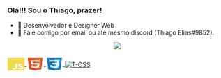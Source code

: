 ### Olá!!! Sou o Thiago, prazer!

- 🔭 Desenvolvedor e Designer Web
- 💬 Fale comigo por email ou até mesmo discord (Thiago Elias#9852).

<div align="center">
  <a href="https://github.com/ThiagoElias22">
  <img height="180em" src="https://github-readme-stats.vercel.app/api/top-langs/?username=ThiagoElias22&layout=compact&langs_count=7&theme=highcontrast"/>
</div>
  
  <div style="display: inline_block"><br>
  <img align="center" alt="T-Js" height="30" width="40" src="https://raw.githubusercontent.com/devicons/devicon/master/icons/javascript/javascript-plain.svg">
  <img align="center" alt="T-HTML" height="30" width="40" src="https://raw.githubusercontent.com/devicons/devicon/master/icons/html5/html5-original.svg">
  <img align="center" alt="T-CSS" height="30" width="40" src="https://raw.githubusercontent.com/devicons/devicon/master/icons/css3/css3-original.svg">
  <img align="center" alt="T-CSS" height="30" width="40" src="https://cdn.jsdelivr.net/gh/devicons/devicon/icons/git/git-original.svg" />
</div>

  ##
